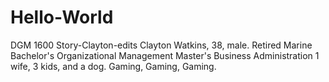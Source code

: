 # Hello-World
DGM 1600
Story-Clayton-edits
Clayton Watkins, 38, male.
Retired Marine
Bachelor's Organizational Management
Master's Business Administration
1 wife, 3 kids, and a dog.
Gaming, Gaming, Gaming.
